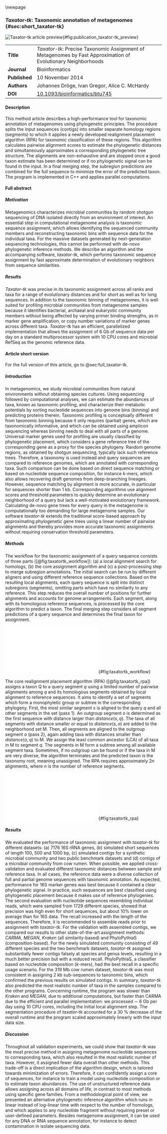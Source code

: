 \newpage

### *Taxator-tk*: Taxonomic annotation of metagenomes {#sec:short_taxator-tk}

![*Taxator-tk* article preview](figure/publication_taxator-tk_preview.png){#fig:publication_taxator-tk_preview}

|  |  |
| :---------- | ------------------------------------------------------------ |
| **Title** |  *Taxator-tk*: Precise Taxonomic Assignment of Metagenomes by Fast Approximation of Evolutionary Neighborhoods |
| **Journal** |  Bioinformatics |
| **Published** | 10 November 2014 |
| **Authors** | Johannes Dröge, Ivan Gregor, Alice C. McHardy |
| **DOI** | [10.1093/bioinformatics/btu745](https://doi.org/10.1093/bioinformatics/btu745) |

#### Description

This method article describes a high-performance tool for taxonomic annotation of metagenomes using phylogenetic principles. The procedure splits the input sequences (contigs) into smaller separate homology regions (segments) to which it applies a newly developed realignment placement algorithm (RPA) for taxonomic classification of these regions. This algorithm calculates pairwise alignment scores to estimate the phylogenetic distances and simultaneously approximates a corresponding phylogenetic tree structure. The alignments are non-exhaustive and are stopped once a good taxon estimate has been determined or if no phylogenetic signal can be found in the input. In a final merging step, the subregion predictions are combined for the full sequence to minimize the error of the predicted taxon. The program is implemented in C++ and applies parallel computations.

#### Full abstract

##### Motivation

Metagenomics characterizes microbial communities by random shotgun sequencing of DNA isolated directly from an environment of interest. An essential step in computational metagenome analysis is taxonomic sequence assignment, which allows identifying the sequenced community members and reconstructing taxonomic bins with sequence data for the individual taxa. For the massive datasets generated by next-generation sequencing technologies, this cannot be performed with de-novo phylogenetic inference methods. We describe an algorithm and the accompanying software, *taxator-tk*, which performs taxonomic sequence assignment by fast approximate determination of evolutionary neighbors from sequence similarities.

##### Results

*Taxator-tk* was precise in its taxonomic assignment across all ranks and taxa for a range of evolutionary distances and for short as well as for long sequences. In addition to the taxonomic binning of metagenomes, it is well suited for profiling microbial communities from metagenome samples because it identifies bacterial, archaeal and eukaryotic community members without being affected by varying primer binding strengths, as in marker gene amplification, or copy number variations of marker genes across different taxa. *Taxator-tk* has an efficient, parallelized implementation that allows the assignment of 6 Gb of sequence data per day on a standard multiprocessor system with 10 CPU cores and microbial RefSeq as the genomic reference data.

#### Article short version

For the full version of this article, go to @sec:full_taxator-tk.

##### Introduction

In metagenomics, we study microbial communities from natural environments without obtaining species cultures. Using sequencing followed by computational analyses, we can estimate the abundances of taxa, known as taxonomic profiling, and characterize their metabolic potentials by sorting nucleotide sequences into genome bins (binning) and predicting proteins therein. Taxonomic profiling is conceptually different from taxonomic binning because it only requires (partial) genes, which are taxonomically informative, and which can be obtained using amplicon sequencing whereas binning needs to deal with all parts of a genome. Universal marker genes used for profiling are usually classified by phylogenetic placement, which considers a gene reference tree of the corresponding gene as a proxy for the species phylogeny. Random genome regions, as obtained by shotgun sequencing, typically lack such reference trees. Therefore, a taxonomy is used instead and query sequences are compared to reference genomes, which are annotated with corresponding taxa. Such comparison can be done based on direct sequence matching or based on nucleotide sequence composition, for instance $k$-mers, which also allows recovering draft genomes from deep-branching lineages. However, sequence matching by alignment is more accurate, in particular for sequences shorter than 1 kb. Corresponding algorithms use alignment scores and threshold parameters to quickly determine an evolutionary neighborhood of a query but lack a well-motivated evolutionary framework. Calculating de-novo gene trees for every query in the metagenome is computationally too demanding for large metagenome samples. Our software *taxator-tk* extends the traditional score-based approach by approximating phylogenetic gene trees using a linear number of pairwise alignments and thereby provides more accurate taxonomic assignments without requiring conservation threshold parameters.

##### Methods

The workflow for the taxonomic assignment of a query sequence consists of three parts ([@fig:taxatortk_workflow]): (a) a local alignment search for homologs, (b) the core assignment algorithm and (c) a post-processing step to merge subregion annotations. The initial search can be run by different aligners and using different reference sequence collections. Based on the resulting local alignments, each query sequence is split into distinct subregions (segments), omitting parts which have no similarity to any reference. This step reduces the overall number of positions for further alignments and accounts for genome arrangements. Each segment, along with its homologous reference sequences, is processed by the core algorithm to predict a taxon. The final merging step considers all segment predictions of a query sequence and determines the final taxon for assignment.

![Workflow diagram for the taxonomic assignment of a nucleotide query sequence with *taxator-tk*: (a) Homology search for query sequence in reference collection using local alignment; (b) program taxator splits the query into distinct segments and determines a taxon ID for each; (c) program binner determines a consensus taxon ID for the entire query from the segment predictions.](figure/taxatortk_workflow.pdf "Workflow diagram for taxator-tk"){#fig:taxatortk_workflow}

The core realignment placement algorithm (RPA) ([@fig:taxatortk_rpa]) assigns a taxon Q to a query segment *q* using a limited number of pairwise alignments among *q* and its homologous segments obtained by local alignment to reference sequences. It aims to identify a set of segments which form a monophyletic group or subtree in the corresponding phylogeny. First, the most similar segment *s* is aligned to the query *q* and all other segments in the set (pass 1). An outgroup segment *o* is determined as the first sequence with distance larger than $distance(s,q)$. The taxa of all segments with distance smaller or equal to $distance(s,o)$ are added to the neighborhood set M. Then, all segments are aligned to the outgroup segment *o* (pass 2), again adding taxa with distances smaller than $distance(o,q)$ to M. We assign the least common ancestor (LCA) of all taxa in M to segment *q*. The segments in M form a subtree among all available segment taxa. Sometimes, if no outgroup can be found or if the taxa in M are very diverse, the algorithm terminates and the predicted taxon is the taxonomy root, meaning unassigned. The RPA requires approximately $2n$ alignments, where $n$ is the number of reference segments.

![Realignment placement algorithm (RPA) for labeling a query segment \\textit{q} with a taxon ID. (a) Underlying taxonomy with query taxon Q and reference taxa A, B, C, D, O and S which is approximated by the query segment alignment. (b) Approximate graph representing pairwise distances between the taxa. The
subgraph for clade X is highlighted. (c, d) The two alignment passes which add segment taxa to an empty set \\textit{M}. Segment \\textit{s} is the segment with
the smallest local alignment score (distance) to \\textit{q} in the initial similarity search. (c) First, all segments are aligned to segment \\textit{s}. The resulting distances are ordered and the taxa with equal or smaller distances than \\textit{distance(s,q)} are added to \\textit{M}. The outgroup segment \\textit{o} is the next most similar segment to \\textit{s} after \\textit{q}, with \\textit{distance(o,s)} $>$ \\textit{distance(s,q)}. (d) All segments are aligned to \\textit{o}. From the ranked distances, taxa with distances smaller than \\textit{distance(o,q)} are also added to \\textit{M}. Thus, \\textit{M} includes all the nearest evolutionary neighbors for the query segment \\textit{q} (the taxa corresponding to segments \\textit{a}, \\textit{b}, \\textit{c}, \\textit{d}, \\textit{o} and \\textit{s}). The taxon ID assigned to \\textit{q} is the lowest common ancestor of taxa in \\textit{M}. (e) Partially resolved segment subtree at node R, which is implied by distances obtained in (c) and (d), where the exact position of some segments (\\textit{a}, \\textit{b}, \\textit{c} and \\textit{d} with dashed branches) is left unresolved by the RPA](figure/taxatortk_rpa.pdf "Realignment placement algorithm (RPA) steps"){#fig:taxatortk_rpa}

##### Results

We evaluated the performance of taxonomic assignment with *taxator-tk* for different datasets: (a) 7176 16S rRNA genes, (b) simulated short sequences of length 100, 500 and 1000 bp, (c) simulated contigs for a synthetic microbial community and two public benchmark datasets and (d) contigs of a microbial community from cow rumen. When possible, we applied cross-validation and evaluated different taxonomic distances between sample and reference taxa. In all cases, the reference data were a diverse collection of full and partial genome sequences with taxonomic annotation. As expected, performance for 16S marker genes was best because it contained a clear phylogenetic signal. In practice, such sequences are best classified using phylogenetic placement because it makes use of reference phylogenies. The second evaluation with nucleotide sequences resembling individual reads, which were sampled from 1729 different species, showed that precision was high even for short sequences, but about 10% lower on average than for 16S data. The recall increased with the length of the sequences. Therefore, it is recommended to assemble reads prior to assignment with *taxator-tk*. For the validation with assembled contigs, we compared our results to other state-of-the-art assignment methods: *CARMA*, *MEGAN*, *Kraken* (all similarity-based) and PhyloPythiaS (composition-based). For the newly simulated community consisting of 49 different species and the two benchmark datasets, *taxator-tk* assigned substantially fewer contigs falsely at species and genus levels, resulting in a much better precision but with a reduced recall. PhyloPythiaS, a classifier based on nucleotide composition ($k$-mers), had the best recall in a specific usage scenario. For the 319 Mb cow rumen dataset, *taxator-tk* was most consistent in assigning 2 kb sub-sequences to taxonomic bins, which confirmed the previous results on simulated contigs. In summary, *taxator-tk* also predicted the most realistic number of taxa in the samples compared to the other programs. Concerning runtime, the program was slower than *Kraken* and *MEGAN*, due to additional computations, but faster than CARMA due to the efficient and parallel implementation: we processed $\sim$ 6 Gb per day using 10 CPU cores, including the initial local alignment step. The segmentation procedure of *taxator-tk* accounted for a 30 % decrease of the overall runtime and the program scaled approximately linearly with the input data size.

##### Discussion

Throughout all validation experiments, we could show that *taxator-tk* was the most precise method in assigning metagenome nucleotide sequences to corresponding taxa, which also resulted in the most realistic number of taxa. However, it assigned fewer data overall than other methods. This trade-off is a direct implication of the algorithm design, which is tailored towards minimization of errors. Therefore, it can confidently assign a core of sequences, for instance to train a model using nucleotide composition or to estimate taxon abundances. The use of unstructured reference data allows assigning across all domains of life, in contrast to most methods using specific gene families. From a methodological point of view, we presented an alternative phylogenetic inference algorithm which runs in linear instead of log-linear time with respect to the number of homologs, and which applies to any nucleotide fragment without requiring preset or user-defined parameters. Besides metagenome assignment, it can be used for any DNA or RNA sequence annotation, for instance to detect contamination in isolate sequencing data.
